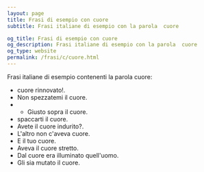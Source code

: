 ```yaml
---
layout: page
title: Frasi di esempio con cuore 
subtitle: Frasi italiane di esempio con la parola  cuore

og_title: Frasi di esempio con cuore 
og_description: Frasi italiane di esempio con la parola  cuore
og_type: website
permalink: /frasi/c/cuore.html
---
```


Frasi italiane di esempio contenenti la parola cuore:


- cuore rinnovato!.
- Non spezzatemi il cuore.
- - Giusto sopra il cuore.
- spaccarti il cuore.
- Avete il cuore indurito?.
- L'altro non c'aveva cuore.
- E il tuo cuore.
- Aveva il cuore stretto.
- Dal cuore era illuminato quell'uomo.
- Gli sia mutato il cuore.
